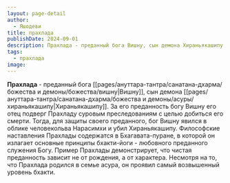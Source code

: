 ```yaml
---
layout: page-detail
author:
  - Яшодеви
title: прахлада
publishDate: 2024-09-01
description: Прахлада - преданный бога Вишну, сын демона Хираньякашипу. За его преданность богу Вишну его отец подверг Прахладу суровым преследованиям с целью добиться его смерти.
tags:
  - прахлада
image:
---
```

**Прахлада** - преданный бога [[pages/ануттара-тантра/санатана-дхарма/божества и демоны/божества/вишну|Вишну]], сын демона [[pages/ануттара-тантра/санатана-дхарма/божества и демоны/асуры/хираньякашипу|Хираньякашипу]]. За его преданность богу Вишну его отец подверг Прахладу суровым преследованиям с целью добиться его смерти. Тогда, для защиты своего преданного, бог Вишну явился в облике человекольва Нарасимхи и убил Хираньякашипу. Философские наставления Прахлады содержатся в Бхагавата-пуране, в которой он излагает основные принципы бхакти-йоги - любовного преданного служения Богу. Пример Прахлады демонстрирует, что чистая преданность зависит не от рождения, а от характера. Несмотря на то, что Прахлада родился в семье асура, он проявил самый возвышенный уровень бхакти.

